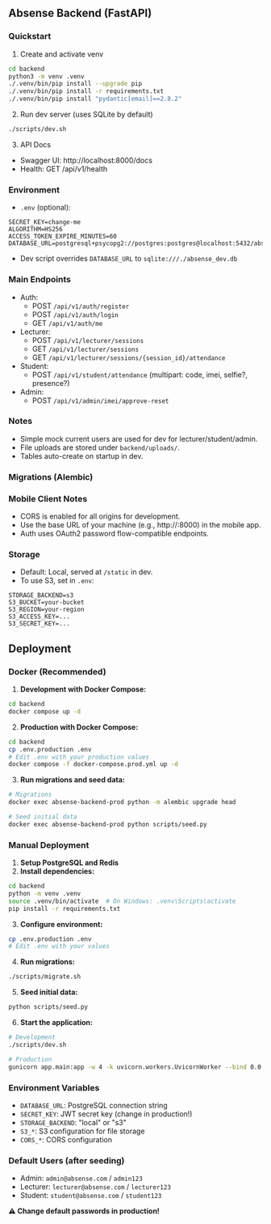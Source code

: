 ## Absense Backend (FastAPI)

### Quickstart
1. Create and activate venv
```bash
cd backend
python3 -m venv .venv
./.venv/bin/pip install --upgrade pip
./.venv/bin/pip install -r requirements.txt
./.venv/bin/pip install "pydantic[email]==2.8.2"
```

2. Run dev server (uses SQLite by default)
```bash
./scripts/dev.sh
```

3. API Docs
- Swagger UI: http://localhost:8000/docs
- Health: GET /api/v1/health

### Environment
- `.env` (optional):
```
SECRET_KEY=change-me
ALGORITHM=HS256
ACCESS_TOKEN_EXPIRE_MINUTES=60
DATABASE_URL=postgresql+psycopg2://postgres:postgres@localhost:5432/absense
```
- Dev script overrides `DATABASE_URL` to `sqlite:///./absense_dev.db`

### Main Endpoints
- Auth:
  - POST `/api/v1/auth/register`
  - POST `/api/v1/auth/login`
  - GET `/api/v1/auth/me`
- Lecturer:
  - POST `/api/v1/lecturer/sessions`
  - GET `/api/v1/lecturer/sessions`
  - GET `/api/v1/lecturer/sessions/{session_id}/attendance`
- Student:
  - POST `/api/v1/student/attendance` (multipart: code, imei, selfie?, presence?)
- Admin:
  - POST `/api/v1/admin/imei/approve-reset`

### Notes
- Simple mock current users are used for dev for lecturer/student/admin.
- File uploads are stored under `backend/uploads/`.
- Tables auto-create on startup in dev.

### Migrations (Alembic)


### Mobile Client Notes
- CORS is enabled for all origins for development.
- Use the base URL of your machine (e.g., http://<LAN-IP>:8000) in the mobile app.
- Auth uses OAuth2 password flow-compatible endpoints.

### Storage
- Default: Local, served at `/static` in dev.
- To use S3, set in `.env`:
```
STORAGE_BACKEND=s3
S3_BUCKET=your-bucket
S3_REGION=your-region
S3_ACCESS_KEY=...
S3_SECRET_KEY=...
```


## Deployment

### Docker (Recommended)

1. **Development with Docker Compose:**
```bash
cd backend
docker compose up -d
```

2. **Production with Docker Compose:**
```bash
cd backend
cp .env.production .env
# Edit .env with your production values
docker compose -f docker-compose.prod.yml up -d
```

3. **Run migrations and seed data:**
```bash
# Migrations
docker exec absense-backend-prod python -m alembic upgrade head

# Seed initial data
docker exec absense-backend-prod python scripts/seed.py
```

### Manual Deployment

1. **Setup PostgreSQL and Redis**
2. **Install dependencies:**
```bash
cd backend
python -m venv .venv
source .venv/bin/activate  # On Windows: .venv\Scripts\activate
pip install -r requirements.txt
```

3. **Configure environment:**
```bash
cp .env.production .env
# Edit .env with your values
```

4. **Run migrations:**
```bash
./scripts/migrate.sh
```

5. **Seed initial data:**
```bash
python scripts/seed.py
```

6. **Start the application:**
```bash
# Development
./scripts/dev.sh

# Production
gunicorn app.main:app -w 4 -k uvicorn.workers.UvicornWorker --bind 0.0.0.0:8000
```

### Environment Variables

- `DATABASE_URL`: PostgreSQL connection string
- `SECRET_KEY`: JWT secret key (change in production!)
- `STORAGE_BACKEND`: "local" or "s3"
- `S3_*`: S3 configuration for file storage
- `CORS_*`: CORS configuration

### Default Users (after seeding)

- Admin: `admin@absense.com` / `admin123`
- Lecturer: `lecturer@absense.com` / `lecturer123`  
- Student: `student@absense.com` / `student123`

**⚠️ Change default passwords in production!**
